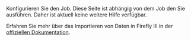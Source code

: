 Konfigurieren Sie den Job. Diese Seite ist abhängig von dem Job den Sie ausführen. Daher ist aktuell keine weitere Hilfe verfügbar.

Erfahren Sie mehr über das Importieren von Daten in Firefly III in der [offiziellen Dokumentation](https://firefly-iii.readthedocs.io/en/latest/).